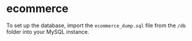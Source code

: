 # ecommerce
To set up the database, import the `ecommerce_dump.sql` file from the `/db` folder into your MySQL instance.
